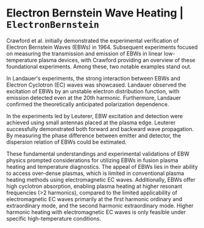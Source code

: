 # Electron Bernstein Wave Heating | `ElectronBernstein`

Crawford et al. initially demonstrated the experimental verification of Electron Bernstein Waves (EBWs) in 1964. Subsequent experiments focused on measuring the transmission and emission of EBWs in linear low-temperature plasma devices, with Crawford providing an overview of these foundational experiments. Among these, two notable examples stand out.

In Landauer's experiments, the strong interaction between EBWs and Electron Cyclotron (EC) waves was showcased. Landauer observed the excitation of EBWs by an unstable electron distribution function, with emission detected even at the 20th harmonic. Furthermore, Landauer confirmed the theoretically anticipated polarization dependence.

In the experiments led by Leuterer, EBW excitation and detection were achieved using small antennas placed at the plasma edge. Leuterer successfully demonstrated both forward and backward wave propagation. By measuring the phase difference between emitter and detector, the dispersion relation of EBWs could be estimated.

These fundamental understandings and experimental validations of EBW physics prompted considerations for utilizing EBWs in fusion plasma heating and temperature diagnostics. The appeal of EBWs lies in their ability to access over-dense plasmas, which is limited in conventional plasma heating methods using electromagnetic EC waves. Additionally, EBWs offer high cyclotron absorption, enabling plasma heating at higher resonant frequencies (>2 harmonics), compared to the limited applicability of electromagnetic EC waves primarily at the first harmonic ordinary and extraordinary mode, and the second harmonic extraordinary mode. Higher harmonic heating with electromagnetic EC waves is only feasible under specific high-temperature conditions.